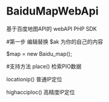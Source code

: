BaiduMapWebApi
================
基于百度地图API的 webAPI PHP SDK

#第一步
编辑替换 $ak 为你的自己的内容

$map = new Baidu_map();

#支持方法
place() 检索PIO数据

locationip() 普通IP定位

highacciploc() 高精度IP定位
